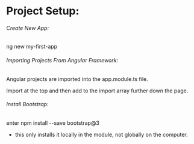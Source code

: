 # Project Setup:  
###### Create New App:  
ng new my-first-app  

###### Importing Projects From Angular Framework:  
Angular projects are imported into the app.module.ts file.  

Import at the top and then add to the import array further down the page.  

###### Install Bootstrap:  
enter npm install --save bootstrap@3  
* this only installs it locally in the module, not globally on the computer.  



